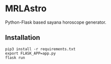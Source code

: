 # MRLAstro

Python-Flask based sayana horoscope generator.

## Installation

```
pip3 install -r requirements.txt 
export FLASK_APP=app.py
flask run
```